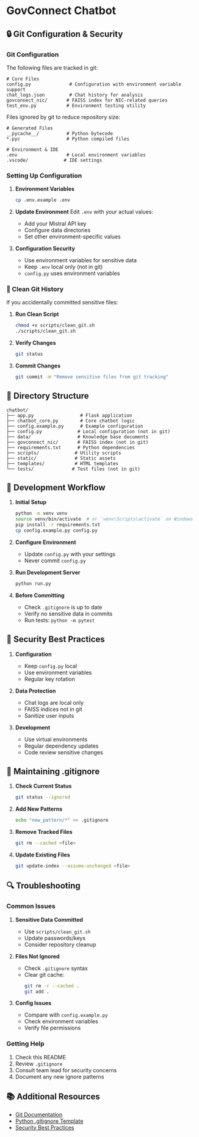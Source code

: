 # GovConnect Chatbot

## 🔒 Git Configuration & Security

### Git Configuration
The following files are tracked in git:

```
# Core Files
config.py              # Configuration with environment variable support
chat_logs.json         # Chat history for analysis
govconnect_nic/       # FAISS index for NIC-related queries
test_env.py           # Environment testing utility
```

Files ignored by git to reduce repository size:

```
# Generated Files
__pycache__/          # Python bytecode
*.pyc                 # Python compiled files

# Environment & IDE
.env                  # Local environment variables
.vscode/             # IDE settings
```

### Setting Up Configuration

1. **Environment Variables**
   ```bash
   cp .env.example .env
   ```

2. **Update Environment**
   Edit `.env` with your actual values:
   - Add your Mistral API key
   - Configure data directories
   - Set other environment-specific values

3. **Configuration Security**
   - Use environment variables for sensitive data
   - Keep `.env` local only (not in git)
   - `config.py` uses environment variables

### 🔧 Clean Git History

If you accidentally committed sensitive files:

1. **Run Clean Script**
   ```bash
   chmod +x scripts/clean_git.sh
   ./scripts/clean_git.sh
   ```

2. **Verify Changes**
   ```bash
   git status
   ```

3. **Commit Changes**
   ```bash
   git commit -m "Remove sensitive files from git tracking"
   ```

## 📁 Directory Structure

```
chatbot/
├── app.py                 # Flask application
├── chatbot_core.py        # Core chatbot logic
├── config.example.py      # Example configuration
├── config.py             # Local configuration (not in git)
├── data/                 # Knowledge base documents
├── govconnect_nic/       # FAISS index (not in git)
├── requirements.txt      # Python dependencies
├── scripts/             # Utility scripts
├── static/              # Static assets
├── templates/           # HTML templates
└── tests/              # Test files (not in git)
```

## 🚀 Development Workflow

1. **Initial Setup**
   ```bash
   python -m venv venv
   source venv/bin/activate  # or `venv\Scripts\activate` on Windows
   pip install -r requirements.txt
   cp config.example.py config.py
   ```

2. **Configure Environment**
   - Update `config.py` with your settings
   - Never commit `config.py`

3. **Run Development Server**
   ```bash
   python run.py
   ```

4. **Before Committing**
   - Check `.gitignore` is up to date
   - Verify no sensitive data in commits
   - Run tests: `python -m pytest`

## 🔐 Security Best Practices

1. **Configuration**
   - Keep `config.py` local
   - Use environment variables
   - Regular key rotation

2. **Data Protection**
   - Chat logs are local only
   - FAISS indices not in git
   - Sanitize user inputs

3. **Development**
   - Use virtual environments
   - Regular dependency updates
   - Code review sensitive changes

## 📝 Maintaining .gitignore

1. **Check Current Status**
   ```bash
   git status --ignored
   ```

2. **Add New Patterns**
   ```bash
   echo "new_pattern/*" >> .gitignore
   ```

3. **Remove Tracked Files**
   ```bash
   git rm --cached <file>
   ```

4. **Update Existing Files**
   ```bash
   git update-index --assume-unchanged <file>
   ```

## 🔍 Troubleshooting

### Common Issues

1. **Sensitive Data Committed**
   - Use `scripts/clean_git.sh`
   - Update passwords/keys
   - Consider repository cleanup

2. **Files Not Ignored**
   - Check `.gitignore` syntax
   - Clear git cache:
     ```bash
     git rm -r --cached .
     git add .
     ```

3. **Config Issues**
   - Compare with `config.example.py`
   - Check environment variables
   - Verify file permissions

### Getting Help

1. Check this README
2. Review `.gitignore`
3. Consult team lead for security concerns
4. Document any new ignore patterns

## 📚 Additional Resources

- [Git Documentation](https://git-scm.com/docs)
- [Python .gitignore Template](https://github.com/github/gitignore/blob/master/Python.gitignore)
- [Security Best Practices](https://git-scm.com/docs/gitignore)